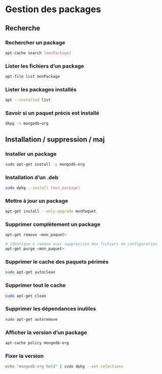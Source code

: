 # Gestion des packages

## Recherche

### Rechercher un package
```bash
apt-cache search [monPackage]
```
### Lister les fichiers d’un package
```bash
apt-file list monPackage
```
### Lister les packages installés
```bash
apt --installed list
```
### Savoir si un paquet précis est installé
```bash
dkpg -s mongodb-org
```
## Installation / suppression / maj

### Installer un package
```bash
sudo apt-get install -y mongodb-org
```
### Installation d’un .deb
```bash
sudo dpkg --install [mon_package]
```
### Mettre à jour un package
```bash
apt-get install --only-upgrade monPaquet
```
### Supprimer complètement un package
```bash
apt-get remove <mon_paquet>

# identique à remove avec suppression des fichiers de configuration
apt-get purge <mon_paquet>
```
### Supprimer le cache des paquets périmés
```bash
sudo apt-get autoclean
```
### Supprimer tout le cache
```bash
sudo apt-get clean
```
### Supprimer les dépendances inutiles
```bash
sudo apt-get autoremove
```
### Afficher la version d’un package
```bash
apt-cache policy mongodb-org
```
### Fixer la version
```bash
echo "mongodb-org hold" | sudo dpkg --set-selections
```
